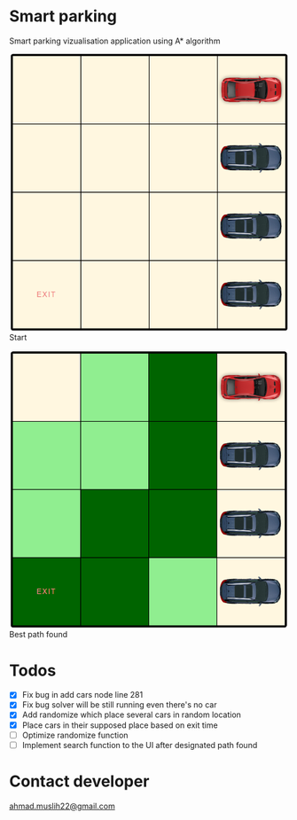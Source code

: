# Smart parking

Smart parking vizualisation application using A\* algorithm

![example](images/screenshot1.png)
Start

![finish](images/screenshot2.png)
Best path found

# Todos

- [x] Fix bug in add cars node line 281
- [x] Fix bug solver will be still running even there's no car
- [x] Add randomize which place several cars in random location
- [x] Place cars in their supposed place based on exit time
- [ ] Optimize randomize function
- [ ] Implement search function to the UI after designated path found

# Contact developer

ahmad.muslih22@gmail.com
